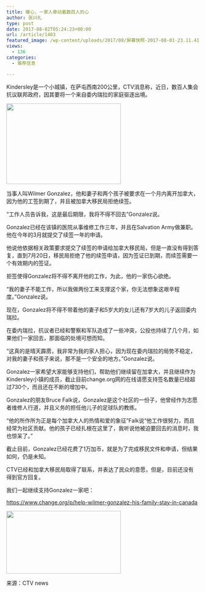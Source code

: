 ```yaml
---
title: 暖心，一家人牵动着数百人的心
author: 张兴礼
type: post
date: 2017-08-02T05:24:23+00:00
url: /article/1403
featured_image: /wp-content/uploads/2017/08/屏幕快照-2017-08-01-23.11.41.png
views:
  - 136
categories:
  - 推荐信息

---
```

Kindersley是一个小城镇，在萨屯西南200公里，CTV消息称，近日，数百人集会抗议联邦政府，因其要将一个来自委内瑞拉的家庭驱逐出境。

<img decoding="async" loading="lazy" class="alignnone size-medium wp-image-1404" src="http://52sask.com/wp-content/uploads/2017/08/屏幕快照-2017-08-01-23.11.41-300x211.png" alt="" width="300" height="211" srcset="http://192.168.2.100:800/wp-content/uploads/2017/08/屏幕快照-2017-08-01-23.11.41-300x211.png 300w, http://192.168.2.100:800/wp-content/uploads/2017/08/屏幕快照-2017-08-01-23.11.41.png 817w" sizes="(max-width: 300px) 100vw, 300px" /> 

当事人叫Wilmer Gonzalez，他和妻子和两个孩子被要求在一个月内离开加拿大，因为他的工签到期了，并且被加拿大移民局拒绝续签。

“工作人员告诉我，这是最后期限，我将不得不回去”Gonzalez说。

Gonzalez已经在该镇的医院从事维修工作三年，并且在Salvation Army做兼职。他在今年的3月就提交了续签一年的申请。

他说他依据相关政策要求提交了续签的申请给加拿大移民局，但是一直没有得到答复，直到7月20日，移民局拒绝了他的续签申请，因为签证已到期，而续签需要一个有效期内的签证。

拒签使得Gonzalez将不得不离开他的工作，为此，他的一家伤心欲绝。

“我的妻子不能工作，所以我做两份工来支撑这个家，你无法想象这艰辛程度。”Gonzalez说。

现在，Gonzalez将不得不带着他的妻子和5岁大的女儿还有7岁大的儿子返回委内瑞拉。

在委内瑞拉，抗议者已经和警察和军队造成了一些冲突，公投也持续了几个月，如果他们一家回去，那面临的处境可想而知。

“这真的是晴天霹雳，我非常为我的家人担心，因为现在委内瑞拉的局势不稳定，对我的妻子和孩子来说，那不是一个安全的地方。”Gonzalez说。

Gonzalez一家希望大家能够支持他们，帮助他们继续留在加拿大，并且继续作为Kindersley小镇的成员，截止目前change.org网的在线请愿支持签名数量已经超过730个，而且还在不断的增加中。

Gonzalez的朋友Bruce Falk说，Gonzalez是这个社区的一份子，他曾经作为志愿者维修人行道，并且义务的担任他儿子的足球队的教练。

“他的所作所为正是每个加拿大人的热情和爱的象征”Falk说“他工作很努力，而且经常为社区贡献。他的孩子已经扎根在这里了，我听说他被迫要回去的消息时，我也惊呆了。”

截止目前，Gonzalez已经花费了1万加币，就是为了完成移民文件和申请，但结果如何，仍是未知。

CTV已经和加拿大移民局取得了联系，并表达了民众的意愿，但是，目前还没有得到官方回复。

我们一起继续支持Gonzalez一家吧：

<https://www.change.org/p/help-wilmer-gonzalez-his-family-stay-in-canada>

<img decoding="async" loading="lazy" class="alignnone size-medium wp-image-1405" src="http://52sask.com/wp-content/uploads/2017/08/屏幕快照-2017-08-01-23.11.18-300x164.png" alt="" width="300" height="164" srcset="http://192.168.2.100:800/wp-content/uploads/2017/08/屏幕快照-2017-08-01-23.11.18-300x164.png 300w, http://192.168.2.100:800/wp-content/uploads/2017/08/屏幕快照-2017-08-01-23.11.18.png 408w" sizes="(max-width: 300px) 100vw, 300px" /> 

来源：CTV news